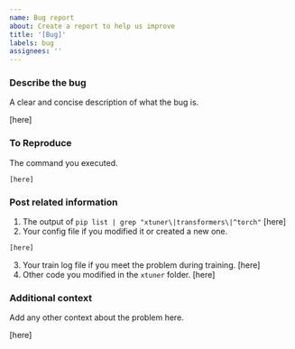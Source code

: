 ```yaml
---
name: Bug report
about: Create a report to help us improve
title: '[Bug]'
labels: bug
assignees: ''
---
```


### Describe the bug

A clear and concise description of what the bug is.

\[here\]

### To Reproduce

The command you executed.

```shell
[here]
```

### Post related information

1. The output of `pip list | grep "xtuner\|transformers\|^torch"`
   \[here\]
2. Your config file if you modified it or created a new one.

```python
[here]
```

3. Your train log file if you meet the problem during training.
   \[here\]
4. Other code you modified in the `xtuner` folder.
   \[here\]

### Additional context

Add any other context about the problem here.

\[here\]
